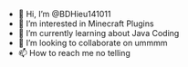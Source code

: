 - 👋 Hi, I’m @BDHieu141011
- 👀 I’m interested in Minecraft Plugins
- 🌱 I’m currently learning about Java Coding
- 💞️ I’m looking to collaborate on ummmm
- 📫 How to reach me no telling

<!---
BDHieu141011/BDHieu141011 is a ✨ special ✨ repository because its `README.md` (this file) appears on your GitHub profile.
You can click the Preview link to take a look at your changes.
--->
